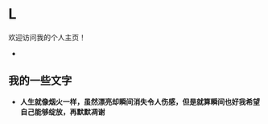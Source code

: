 # L

欢迎访问我的个人主页！



-

<!-- .slide -->

<!--## 我的一些技能-->

<!-- .slide vertical=true -->

<!--  - **C/C++**, Familiar
  - **OpenMP**, Familiar
  - **MPI**, Familiar&Learning
  - **CUDA**, Familiar&Learning
- **Python**, Familiar
-->


<!-- .slide -->

## 我的一些文字
- **人生就像烟火一样，虽然漂亮却瞬间消失令人伤感，但是就算瞬间也好我希望自己能够绽放，再默默凋谢**

<!-- .slide vertical=true -->
